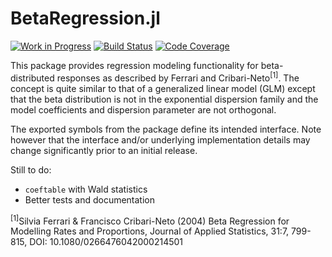 # BetaRegression.jl

[![Work in Progress](https://www.repostatus.org/badges/latest/wip.svg)](https://www.repostatus.org/#wip)
[![Build Status](https://github.com/ararslan/BetaRegression.jl/workflows/CI/badge.svg)](https://github.com/ararslan/BetaRegression.jl/actions?query=workflow%3ACI+branch%3Amain)
[![Code Coverage](http://codecov.io/github/ararslan/BetaRegression.jl/coverage.svg?branch=main)](http://codecov.io/github/ararslan/BetaRegression.jl?branch=main)

This package provides regression modeling functionality for beta-distributed responses
as described by Ferrari and Cribari-Neto<sup>[1]</sup>.
The concept is quite similar to that of a generalized linear model (GLM) except that the
beta distribution is not in the exponential dispersion family and the model coefficients
and dispersion parameter are not orthogonal.

The exported symbols from the package define its intended interface.
Note however that the interface and/or underlying implementation details may change
significantly prior to an initial release.

Still to do:
- `coeftable` with Wald statistics
- Better tests and documentation

<sup>[1]</sup>Silvia Ferrari & Francisco Cribari-Neto (2004) Beta Regression for Modelling
Rates and Proportions, Journal of Applied Statistics, 31:7, 799-815,
DOI: 10.1080/0266476042000214501
